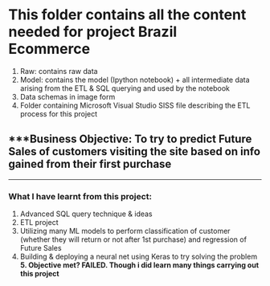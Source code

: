 # This folder contains all the content needed for project Brazil Ecommerce

1. Raw: contains raw data
2. Model: contains the model (Ipython notebook) + all intermediate data arising from the ETL & SQL querying and used by the notebook
3. Data schemas in image form
4. Folder containing Microsoft Visual Studio SISS file describing the ETL process for this project

## ***Business Objective: To try to predict Future Sales of customers visiting the site based on info gained from their first purchase

------------------------------------------------------------------------------
### What I have learnt from this project:
1. Advanced SQL query technique & ideas
2. ETL project
3. Utilizing many ML models to perform classification of customer (whether they will return or not after 1st purchase)
and regression of Future Sales
4. Building & deploying a neural net using Keras to try solving the problem   
**5. Objective met? FAILED. Though i did learn many things carrying out this  project**

